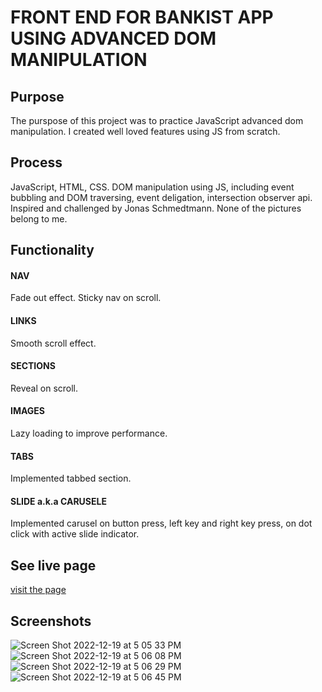 # FRONT END FOR BANKIST APP USING ADVANCED DOM MANIPULATION

## Purpose
The purspose of this project was to practice JavaScript advanced dom manipulation. I created well loved features using JS from scratch.

## Process
JavaScript, HTML, CSS. DOM manipulation using JS, including event bubbling and DOM traversing, event deligation, intersection observer api. Inspired and challenged by Jonas Schmedtmann. None of the pictures belong to me.

## Functionality
#### NAV
Fade out effect. Sticky nav on scroll.

#### LINKS
Smooth scroll effect.

#### SECTIONS
Reveal on scroll.

#### IMAGES
Lazy loading to improve performance.

#### TABS
Implemented tabbed section.

#### SLIDE a.k.a CARUSELE
Implemented carusel on button press, left key and right key press, on dot click with active slide indicator.

## See live page
[visit the page]()

## Screenshots
![Screen Shot 2022-12-19 at 5 05 33 PM](https://user-images.githubusercontent.com/86169204/208534200-1f921995-3cd7-48a6-9ee6-c9579ade510e.png)
![Screen Shot 2022-12-19 at 5 06 08 PM](https://user-images.githubusercontent.com/86169204/208534560-13b71374-ca6d-41be-a9e6-7a95017f614f.png)
![Screen Shot 2022-12-19 at 5 06 29 PM](https://user-images.githubusercontent.com/86169204/208534779-9fca6cb8-f020-46dd-b748-4fa46427ae26.png)
![Screen Shot 2022-12-19 at 5 06 45 PM](https://user-images.githubusercontent.com/86169204/208534937-42311cdd-20c5-47c0-bc3c-0bbbf2c726e1.png)


